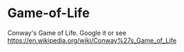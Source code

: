 # Game-of-Life
Conway's Game of Life.
Google it or
see https://en.wikipedia.org/wiki/Conway%27s_Game_of_Life
